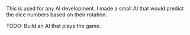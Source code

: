 This is used for any AI development. I made a small AI that would predict the dice numbers based on their rotation.

TODO: Build an AI that plays the game.